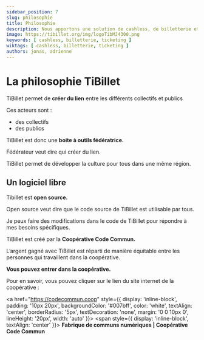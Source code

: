 ```yaml
---
sidebar_position: 7
slug: philosophie
title: Philosophie
description: Nous apportons une solution de cashless, de billetterie et de gestion de salle de restaurant pour les petites structures oubliées des grandes entreprises
image: https://tibillet.org/img/logoTibMJ4300.png
keywords: [ cashless, billetterie, ticketing ]
wiktags: [ cashless, billetterie, ticketing ]
authors: jonas, adrienne
---
```


# La philosophie TiBillet

TiBillet permet de **créer du lien** entre les différents collectifs et publics

Ces acteurs sont :

- des collectifs
- des publics


TiBillet est donc une **boite à outils fédératrice.**

Fédérateur veut dire qui créer du lien. 

TiBillet permet de développer la culture pour tous dans une même région. 

<div style={{ marginBottom: 40}}></div>

## Un logiciel libre

Tibillet est **open source.**

Open source veut dire que le code source de TiBillet est utilisable par tous. 

Je peux faire des modifications dans le code de TiBillet pour répondre à mes besoins spécifiques.

<div style={{ marginBottom: 40}}></div>


TiBillet est créé par la **Coopérative Code Commun.**

L’argent gagné avec TiBillet est réparti de manière équitable entre les personnes qui travaillent dans la coopérative. 

**Vous pouvez entrer dans la coopérative.**

Pour en savoir, vous pouvez cliquer sur le lien du site internet de la coopérative :

<a href="https://codecommun.coop" 
   style={{ display: 'inline-block', padding: '10px 20px', backgroundColor: '#007bff', color: 'white', textAlign: 'center', borderRadius: '5px', textDecoration: 'none', margin: '0 0 10px 0', lineHeight: '20px', width: 'auto' }}>
  <span style={{ display: 'inline-block', textAlign: 'center' }}>
    <strong>Fabrique de communs numériques | Coopérative Code Commun</strong>
  </span>
</a>
